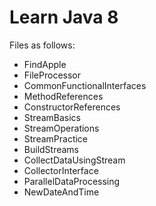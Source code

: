 # Learn Java 8

Files as follows:

- FindApple
- FileProcessor
- CommonFunctionalInterfaces
- MethodReferences
- ConstructorReferences
- StreamBasics
- StreamOperations
- StreamPractice
- BuildStreams
- CollectDataUsingStream
- CollectorInterface
- ParallelDataProcessing
- NewDateAndTime